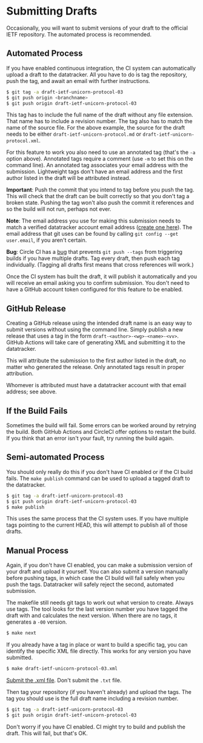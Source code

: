 # Submitting Drafts

Occasionally, you will want to submit versions of your draft to the official
IETF repository.  The automated process is recommended.


## Automated Process

If you have enabled continuous integration, the CI system can automatically
upload a draft to the datatracker.  All you have to do is tag the repository,
push the tag, and await an email with further instructions.

```sh
$ git tag -a draft-ietf-unicorn-protocol-03
$ git push origin <branchname>
$ git push origin draft-ietf-unicorn-protocol-03
```

This tag has to include the full name of the draft without any file extension.
That name has to include a revision number.  The tag also has to match the name
of the source file.  For the above example, the source for the draft needs to
be either `draft-ietf-unicorn-protocol.md` or
`draft-ietf-unicorn-protocol.xml`.

For this feature to work you also need to use an annotated tag (that's the `-a`
option above).  Annotated tags require a comment (use `-m` to set this on the
command line).  An annotated tag associates your email address with the
submission.  Lightweight tags don't have an email address and the first author
listed in the draft will be attributed instead.

**Important**: Push the commit that you intend to tag before you push the tag.
This will check that the draft can be built correctly so that you don't tag a
broken state.  Pushing the tag won't also push the commit it references and so
the build will not run, perhaps not ever.

**Note**: The email address you use for making this submission needs to match a
verified datatracker account email address ([create one
here](https://datatracker.ietf.org/accounts/create/)).  The email address that
git uses can be found by calling `git config --get user.email`, if you aren't
certain.

**Bug**: Circle CI has a [bug](https://support.circleci.com/hc/en-us/articles/115013854347-Jobs-builds-not-triggered-when-pushing-tag)
that prevents `git push --tags` from triggering builds if you have multiple drafts.
Tag every draft, then push each tag individually.  (Tagging all drafts first means
that cross references will work.)

Once the CI system has built the draft, it will publish it automatically and you
will receive an email asking you to confirm submission.  You don't need to have
a GitHub account token configured for this feature to be enabled.


## GitHub Release

Creating a GitHub release using the intended draft name is an easy way to submit
versions without using the command line.  Simply publish a new release that uses
a tag in the form `draft-<author>-<wg>-<name>-<vv>`.  GitHub Actions will take
care of generating XML and submitting it to the datatracker.

This will attribute the submission to the first author listed in the draft, no
matter who generated the release.  Only annotated tags result in proper
attribution.

Whomever is attributed must have a datatracker account with that email address;
see above.


## If the Build Fails

Sometimes the build will fail.  Some errors can be worked around by retrying the
build.  Both GitHub Actions and CircleCI offer options to restart the build.
If you think that an error isn't your fault, try running the build again.


## Semi-automated Process

You should only really do this if you don't have CI enabled or if the CI build
fails.  The `make publish` command can be used to upload a tagged draft to the
datatracker.

```sh
$ git tag -a draft-ietf-unicorn-protocol-03
$ git push origin draft-ietf-unicorn-protocol-03
$ make publish
```

This uses the same process that the CI system uses.  If you have multiple tags
pointing to the current HEAD, this will attempt to publish all of those drafts.


## Manual Process

Again, if you don't have CI enabled, you can make a submission version of your
draft and upload it yourself.  You can also submit a version manually before
pushing tags, in which case the CI build will fail safely when you push the
tags.  Datatracker will safely reject the second, automated submission.

The makefile still needs git tags to work out what version to create.  Always
use tags.  The tool looks for the last version number you have tagged the draft
with and calculates the next version.  When there are no tags, it generates a
`-00` version.

```sh
$ make next
```

If you already have a tag in place or want to build a specific tag, you can
identify the specific XML file directly.  This works for any version you have
submitted.

```sh
$ make draft-ietf-unicorn-protocol-03.xml
```

[Submit the .xml file](https://datatracker.ietf.org/submit/).  Don't submit the
`.txt` file.

Then tag your repository (if you haven't already) and upload the tags.  The tag
you should use is the full draft name including a revision number.

```sh
$ git tag -a draft-ietf-unicorn-protocol-03
$ git push origin draft-ietf-unicorn-protocol-03
```

Don't worry if you have CI enabled.  CI might try to build and publish the
draft.  This will fail, but that's OK.
